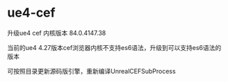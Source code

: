# ue4-cef

升级ue4 cef 内核版本 84.0.4147.38

当前的ue4 4.27版本cef浏览器内核不支持es6语法，升级到可以支持es6语法的版本

可按照目录更新源码版引擎，重新编译UnrealCEFSubProcess